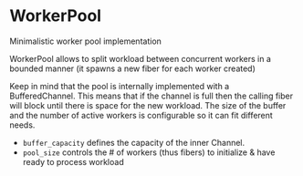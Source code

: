 # WorkerPool

Minimalistic worker pool implementation

WorkerPool allows to split workload between concurrent workers in a bounded manner (it spawns a new fiber for each worker created)

Keep in mind that the pool is internally implemented with a BufferedChannel. This means that if the channel is full then the calling fiber will block until there is space for the new workload. The size of the buffer and the number of active workers is configurable so it can fit different needs.  

- `buffer_capacity` defines the capacity of the inner Channel.
- `pool_size` controls the # of workers (thus fibers) to initialize & have ready to process workload
